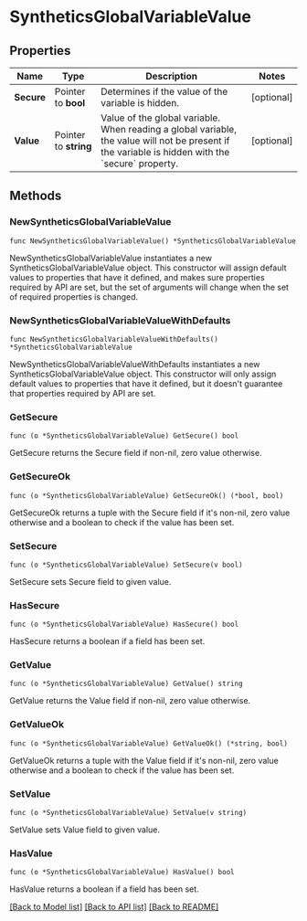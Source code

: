 # SyntheticsGlobalVariableValue

## Properties

Name | Type | Description | Notes
---- | ---- | ----------- | ------
**Secure** | Pointer to **bool** | Determines if the value of the variable is hidden. | [optional] 
**Value** | Pointer to **string** | Value of the global variable. When reading a global variable, the value will not be present if the variable is hidden with the &#x60;secure&#x60; property. | [optional] 

## Methods

### NewSyntheticsGlobalVariableValue

`func NewSyntheticsGlobalVariableValue() *SyntheticsGlobalVariableValue`

NewSyntheticsGlobalVariableValue instantiates a new SyntheticsGlobalVariableValue object.
This constructor will assign default values to properties that have it defined,
and makes sure properties required by API are set, but the set of arguments
will change when the set of required properties is changed.

### NewSyntheticsGlobalVariableValueWithDefaults

`func NewSyntheticsGlobalVariableValueWithDefaults() *SyntheticsGlobalVariableValue`

NewSyntheticsGlobalVariableValueWithDefaults instantiates a new SyntheticsGlobalVariableValue object.
This constructor will only assign default values to properties that have it defined,
but it doesn't guarantee that properties required by API are set.

### GetSecure

`func (o *SyntheticsGlobalVariableValue) GetSecure() bool`

GetSecure returns the Secure field if non-nil, zero value otherwise.

### GetSecureOk

`func (o *SyntheticsGlobalVariableValue) GetSecureOk() (*bool, bool)`

GetSecureOk returns a tuple with the Secure field if it's non-nil, zero value otherwise
and a boolean to check if the value has been set.

### SetSecure

`func (o *SyntheticsGlobalVariableValue) SetSecure(v bool)`

SetSecure sets Secure field to given value.

### HasSecure

`func (o *SyntheticsGlobalVariableValue) HasSecure() bool`

HasSecure returns a boolean if a field has been set.

### GetValue

`func (o *SyntheticsGlobalVariableValue) GetValue() string`

GetValue returns the Value field if non-nil, zero value otherwise.

### GetValueOk

`func (o *SyntheticsGlobalVariableValue) GetValueOk() (*string, bool)`

GetValueOk returns a tuple with the Value field if it's non-nil, zero value otherwise
and a boolean to check if the value has been set.

### SetValue

`func (o *SyntheticsGlobalVariableValue) SetValue(v string)`

SetValue sets Value field to given value.

### HasValue

`func (o *SyntheticsGlobalVariableValue) HasValue() bool`

HasValue returns a boolean if a field has been set.


[[Back to Model list]](../README.md#documentation-for-models) [[Back to API list]](../README.md#documentation-for-api-endpoints) [[Back to README]](../README.md)


